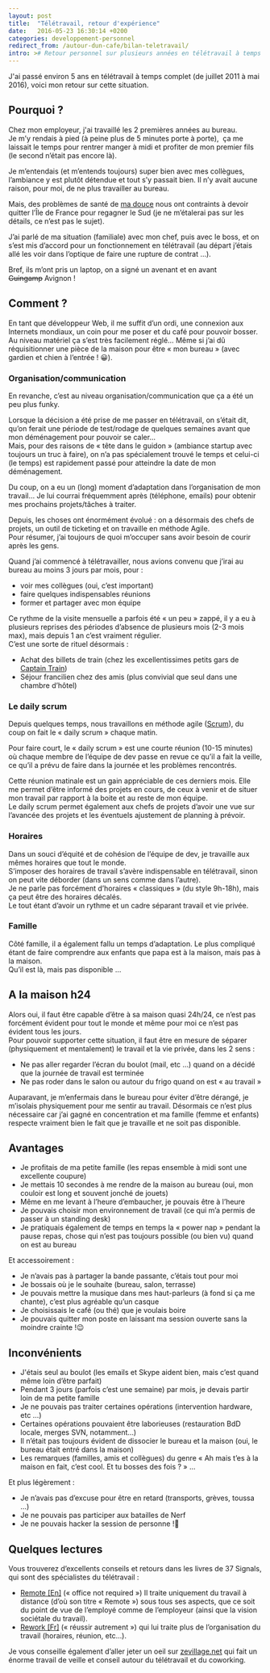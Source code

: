 ```yaml
---
layout: post
title:  "Télétravail, retour d'expérience"
date:   2016-05-23 16:30:14 +0200
categories: developpement-personnel
redirect_from: /autour-dun-cafe/bilan-teletravail/
intro: ># Retour personnel sur plusieurs années en télétravail à temps plein.
---
```

J'ai passé environ 5 ans en télétravail à temps complet (de juillet 2011 à mai 2016), voici mon retour sur cette situation.

## Pourquoi ?

Chez mon employeur, j'ai travaillé les 2 premières années au bureau.  
Je m’y rendais à pied (à peine plus de 5 minutes porte à porte),  ça me laissait le temps pour rentrer manger à midi et profiter de mon premier fils (le second n’était pas encore là).

Je m’entendais (et m’entends toujours) super bien avec mes collègues, l’ambiance y est plutôt détendue et tout s’y passait bien. Il n’y avait aucune raison, pour moi, de ne plus travailler au bureau.

Mais, des problèmes de santé de [ma douce](http://www.explorateursenherbe.com/ "Blog d'activités pour jeunes enfants") nous ont contraints à devoir quitter l’Île de France pour regagner le Sud (je ne m’étalerai pas sur les détails, ce n’est pas le sujet).

J’ai parlé de ma situation (familiale) avec mon chef, puis avec le boss, et on s’est mis d’accord pour un fonctionnement en télétravail (au départ j’étais allé les voir dans l’optique de faire une rupture de contrat …).

Bref, ils m’ont pris un laptop, on a signé un avenant et en avant <del>Guingamp</del> Avignon !

## Comment ?

En tant que développeur Web, il me suffit d’un ordi, une connexion aux Internets mondiaux, un coin pour me poser et du café pour pouvoir bosser.  
Au niveau matériel ça s’est très facilement réglé… Même si j’ai dû réquisitionner une pièce de la maison pour être « mon bureau » (avec gardien et chien à l’entrée ! 😀).

### Organisation/communication

En revanche, c’est au niveau organisation/communication que ça a été un peu plus funky.

Lorsque la décision a été prise de me passer en télétravail, on s’était dit, qu’on ferait une période de test/rodage de quelques semaines avant que mon déménagement pour pouvoir se caler…  
Mais, pour des raisons de « tête dans le guidon » (ambiance startup avec toujours un truc à faire), on n’a pas spécialement trouvé le temps et celui-ci (le temps) est rapidement passé pour atteindre la date de mon déménagement.

Du coup, on a eu un (long) moment d’adaptation dans l’organisation de mon travail… Je lui courrai fréquemment après (téléphone, emails) pour obtenir mes prochains projets/tâches à traiter.

Depuis, les choses ont énormément évolué : on a désormais des chefs de projets, un outil de ticketing et on travaille en méthode Agile.  
Pour résumer, j’ai toujours de quoi m’occuper sans avoir besoin de courir après les gens.

Quand j’ai commencé à télétravailler, nous avions convenu que j’irai au bureau au moins 3 jours par mois, pour :

*   voir mes collègues (oui, c’est important)
*   faire quelques indispensables réunions
*   former et partager avec mon équipe

Ce rythme de la visite mensuelle a parfois été « un peu » zappé, il y a eu à plusieurs reprises des périodes d’absence de plusieurs mois (2-3 mois max), mais depuis 1 an c’est vraiment régulier.  
C’est une sorte de rituel désormais :

*   Achat des billets de train (chez les excellentissimes petits gars de [Captain Train](https://www.captaintrain.com/welcome/28da68))
*   Séjour francilien chez des amis (plus convivial que seul dans une chambre d’hôtel)

### Le daily scrum

Depuis quelques temps, nous travaillons en méthode agile ([Scrum](http://fr.wikipedia.org/wiki/Scrum_(m%C3%A9thode))), du coup on fait le « daily scrum » chaque matin.

Pour faire court, le « daily scrum » est une courte réunion (10-15 minutes) où chaque membre de l’équipe de dev passe en revue ce qu’il a fait la veille, ce qu’il a prévu de faire dans la journée et les problèmes rencontrés.

Cette réunion matinale est un gain appréciable de ces derniers mois. Elle me permet d’être informé des projets en cours, de ceux à venir et de situer mon travail par rapport à la boite et au reste de mon équipe.  
Le daily scrum permet également aux chefs de projets d’avoir une vue sur l’avancée des projets et les éventuels ajustement de planning à prévoir.

### Horaires

Dans un souci d’équité et de cohésion de l’équipe de dev, je travaille aux mêmes horaires que tout le monde.  
S’imposer des horaires de travail s’avère indispensable en télétravail, sinon on peut vite déborder (dans un sens comme dans l’autre).  
Je ne parle pas forcément d’horaires « classiques » (du style 9h-18h), mais ça peut être des horaires décalés.  
Le tout étant d’avoir un rythme et un cadre séparant travail et vie privée.

### Famille

Côté famille, il a également fallu un temps d’adaptation. Le plus compliqué étant de faire comprendre aux enfants que papa est à la maison, mais pas à la maison.  
Qu’il est là, mais pas disponible …

## A la maison h24

Alors oui, il faut être capable d’être à sa maison quasi 24h/24, ce n’est pas forcément évident pour tout le monde et même pour moi ce n’est pas évident tous les jours.  
Pour pouvoir supporter cette situation, il faut être en mesure de séparer (physiquement et mentalement) le travail et la vie privée, dans les 2 sens :

*   Ne pas aller regarder l’écran du boulot (mail, etc …) quand on a décidé que la journée de travail est terminée
*   Ne pas roder dans le salon ou autour du frigo quand on est « au travail »

Auparavant, je m’enfermais dans le bureau pour éviter d’être dérangé, je m’isolais physiquement pour me sentir au travail. Désormais ce n’est plus nécessaire car j’ai gagné en concentration et ma famille (femme et enfants) respecte vraiment bien le fait que je travaille et ne soit pas disponible.

## Avantages

*   Je profitais de ma petite famille (les repas ensemble à midi sont une excellente coupure)
*   Je mettais 10 secondes à me rendre de la maison au bureau (oui, mon couloir est long et souvent jonché de jouets)
*   Même en me levant à l’heure d’embaucher, je pouvais être à l’heure
*   Je pouvais choisir mon environnement de travail (ce qui m’a permis de passer à un standing desk)
*   Je pratiquais également de temps en temps la « power nap » pendant la pause repas, chose qui n’est pas toujours possible (ou bien vu) quand on est au bureau

Et accessoirement :

*   Je n’avais pas à partager la bande passante, c’étais tout pour moi
*   Je bossais où je le souhaite (bureau, salon, terrasse)
*   Je pouvais mettre la musique dans mes haut-parleurs (à fond si ça me chante), c’est plus agréable qu’un casque
*   Je choisissais le café (ou thé) que je voulais boire
*   Je pouvais quitter mon poste en laissant ma session ouverte sans la moindre crainte !😉

## Inconvénients

*   J'étais seul au boulot (les emails et Skype aident bien, mais c’est quand même loin d’être parfait)
*   Pendant 3 jours (parfois c’est une semaine) par mois, je devais partir loin de ma petite famille
*   Je ne pouvais pas traiter certaines opérations (intervention hardware, etc …)
*   Certaines opérations pouvaient être laborieuses (restauration BdD locale, merges SVN, notamment…)
*   Il n’était pas toujours évident de dissocier le bureau et la maison (oui, le bureau était entré dans la maison)
*   Les remarques (familles, amis et collègues) du genre « Ah mais t’es à la maison en fait, c’est cool. Et tu bosses des fois ? » …

Et plus légèrement :

*   Je n’avais pas d’excuse pour être en retard (transports, grèves, toussa …)
*   Je ne pouvais pas participer aux batailles de Nerf
*   Je ne pouvais hacker la session de personne !🙁

## Quelques lectures

Vous trouverez d’excellents conseils et retours dans les livres de 37 Signals, qui sont des spécialistes du télétravail :

*   [Remote [En]](http://www.amazon.fr/gp/product/B00CZ7OC46/ref=as_li_ss_tl?ie=UTF8&camp=1642&creative=19458&creativeASIN=B00CZ7OC46&linkCode=as2&tag=exploraenherb-21) (« office not required »)
    Il traite uniquement du travail à distance (d’où son titre « Remote ») sous tous ses aspects, que ce soit du point de vue de l’employé comme de l’employeur (ainsi que la vision sociétale du travail).
*   [Rework [Fr]](http://www.amazon.fr/gp/product/284001713X/ref=as_li_ss_tl?ie=UTF8&camp=1642&creative=19458&creativeASIN=284001713X&linkCode=as2&tag=exploraenherb-21) (« réussir autrement ») qui lui traite plus de l’organisation du travail (horaires, réunion, etc…).

Je vous conseille également d’aller jeter un oeil sur [zevillage.net](http://www.zevillage.net/categories/teletravail/) qui fait un énorme travail de veille et conseil autour du télétravail et du coworking.
